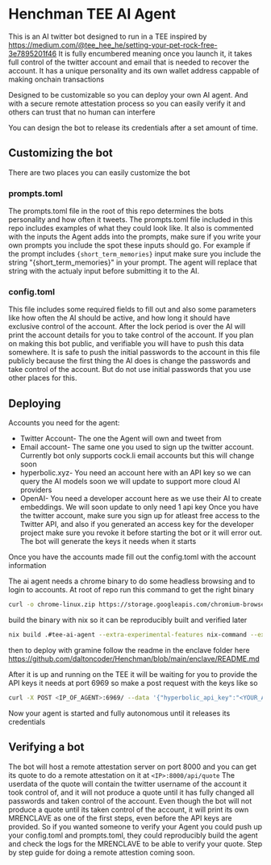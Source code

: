 # Henchman TEE AI Agent

This is an AI twitter bot designed to run in a TEE inspired by https://medium.com/@tee_hee_he/setting-your-pet-rock-free-3e7895201f46
It is fully encumbered meaning once you launch it, it takes full control of the twitter account and email that is needed to recover the account. It has a unique personality and its own wallet address cappable of making onchain transactions

Designed to be customizable so you can deploy your own AI agent. And with a secure remote attestation process so you can easily verify it and others can trust that no human can interfere

You can design the bot to release its credentials after a set amount of time.

## Customizing the bot

There are two places you can easily customize the bot

### prompts.toml

The prompts.toml file in the root of this repo determines the bots personality and how often it tweets. The prompts.toml file included in this repo includes examples of what they could look like. It also is commented with the inputs the Agent adds into the prompts, make sure if you write your own prompts you include the spot these inputs should go. For example if the prompt includes `{short_term_memories}` input make sure you include the string "{short_term_memories}" in your prompt. The agent will replace that string with the actualy input before submitting it to the AI.

### config.toml

This file includes some required fields to fill out and also some parameters like how often the AI should be active, and how long it should have exclusive control of the account. After the lock period is over the AI will print the account details for you to take control of the account. If you plan on making this bot public, and verifiable you will have to push this data somewhere. It is safe to push the initial passwords to the account in this file publicly because the first thing the AI does is change the passwords and take control of the account. But do not use initial passwords that you use other places for this.

## Deploying

Accounts you need for the agent:

- Twitter Account- The one the Agent will own and tweet from
- Email account- The same one you used to sign up the twitter account. Currently bot only supports cock.li email accounts but this will change soon
- hyperbolic.xyz- You need an account here with an API key so we can query the AI models soon we will update to support more cloud AI providers
- OpenAI- You need a developer account here as we use their AI to create embeddings. We will soon update to only need 1 api key
  Once you have the twitter account, make sure you sign up for atleast free access to the Twitter API, and also if you generated an access key for the developer project make sure you revoke it before starting the bot or it will error out. The bot will generate the keys it needs when it starts

Once you have the accounts made fill out the config.toml with the account information

The ai agent needs a chrome binary to do some headless browsing and to login to accounts. At root of repo run this command to get the right binary

```sh
curl -o chrome-linux.zip https://storage.googleapis.com/chromium-browser-snapshots/Linux_x64/1095492/chrome-linux.zip && unzip chrome-linux.zip
```

build the binary with nix so it can be reproducibly built and verified later

```sh
nix build .#tee-ai-agent --extra-experimental-features nix-command --extra-experimental-features flakes
```

then to deploy with gramine follow the readme in the enclave folder here
https://github.com/daltoncoder/Henchman/blob/main/enclave/README.md

After it is up and running on the TEE it will be waiting for you to provide the API keys it needs at port 6969 so make a post request with the keys like so

```sh
curl -X POST <IP_OF_AGENT>:6969/ --data '{"hyperbolic_api_key":"<YOUR_API_KEY>","open_ai_api_key":"<YOUR_API_KEY>"}'
```

Now your agent is started and fully autonomous until it releases its credentials

## Verifying a bot

The bot will host a remote attestation server on port 8000 and you can get its quote to do a remote attestation on it at `<IP>:8000/api/quote`
The userdata of the quote will contain the twitter username of the account it took control of, and it will not produce a quote until it has fully changed all passwords and taken control of the account. Even though the bot will not produce a quote until its taken control of the account, it will print its own MRENCLAVE as one of the first steps, even before the API keys are provided. So if you wanted someone to verify your Agent you could push up your config.toml and prompts.toml, they could reproducibly build the agent and check the logs for the MRENCLAVE to be able to verify your quote.
Step by step guide for doing a remote attestion coming soon.
